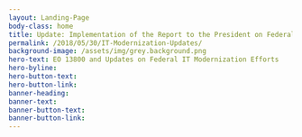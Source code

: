 ```yaml
---
layout: Landing-Page
body-class: home
title: Update: Implementation of the Report to the President on Federal IT Modernization
permalink: /2018/05/30/IT-Modernization-Updates/
background-image: /assets/img/grey.background.png
hero-text: EO 13800 and Updates on Federal IT Modernization Efforts
hero-byline:
hero-button-text: 
hero-button-link: 
banner-heading: 
banner-text: 
banner-button-text: 
banner-button-link: 
---
```

